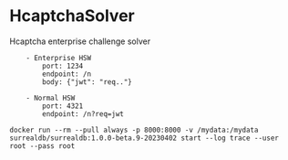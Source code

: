 # HcaptchaSolver
Hcaptcha enterprise challenge solver

```
	- Enterprise HSW
		port: 1234
		endpoint: /n
		body: {"jwt": "req.."}
		
	- Normal HSW
		port: 4321
		endpoint: /n?req=jwt	
```

```
docker run --rm --pull always -p 8000:8000 -v /mydata:/mydata surrealdb/surrealdb:1.0.0-beta.9-20230402 start --log trace --user root --pass root
```